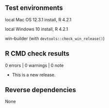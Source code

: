 ## Test environments

local Mac OS 12.3.1 install, R 4.2.1

local Windows 10 install, R 4.2.1

win-builder (with `devtools::check_win_release()`)


## R CMD check results

0 errors | 0 warnings | 0 note

* This is a new release.

## Reverse dependencies

None
